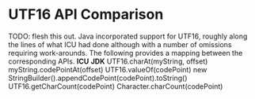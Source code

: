 # UTF16 API Comparison

TODO: flesh this out.
Java incorporated support for UTF16, roughly along the lines of what ICU had
done although with a number of omissions requiring work-arounds. The following
provides a mapping between the corresponding APIs.
**ICU** **JDK** UTF16.charAt(myString, offset)
myString.codePointAt(offset)
UTF16.valueOf(codePoint)
new StringBuilder().appendCodePoint(codePoint).toString()
UTF16.getCharCount(codePoint)
Character.charCount(codePoint)
